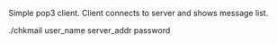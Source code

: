 Simple pop3 client.
Client connects to server and shows message list.

./chkmail user_name server_addr password
